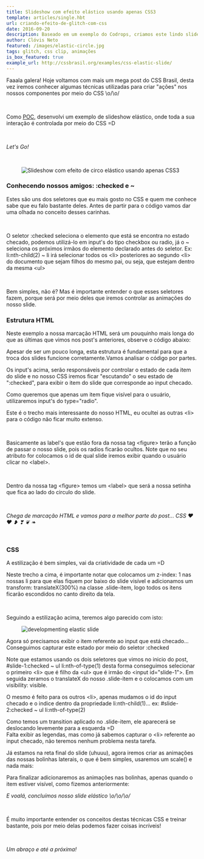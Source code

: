```yaml
---
title: Slideshow com efeito elástico usando apenas CSS3
template: articles/single.hbt
url: criando-efeito-de-glitch-com-css
date: 2016-09-20
description: Baseado em um exemplo do Codrops, criamos este lindo slide sem nenhuma linha de javascript
author: Clóvis Neto
featured: /images/elastic-circle.jpg
tags: glitch, css clip, animações
is_box_featured: true
example_url: http://cssbrasil.org/examples/css-elastic-slide/
---
```


Faaala galera! Hoje voltamos com mais um mega post do CSS Brasil, desta vez iremos conhecer algumas técnicas utilizadas para criar "ações" nos nossos componentes por meio do CSS \o/\o/

<br>

Como [POC](https://en.wikipedia.org/wiki/Proof_of_concept), desenvolvi um exemplo de slideshow elástico, onde toda a sua interação é controlada por meio do CSS =D

<br>

*Let's Go!*

<br>

<figure class="center-txt">
	<img src="/images/pure-css-elastic-slideshow.gif" alt="Slideshow com efeito de circo elástico usando apenas CSS3">
</figure>

### Conhecendo nossos amigos: <span class="green">:checked</span> e <span class="green">~</span>

Estes são uns dos seletores que eu mais gosto no CSS e quem me conhece sabe que eu falo bastante deles. Antes de partir para o código vamos dar uma olhada no conceito desses carinhas.

<br>

O seletor <span class="green">:checked</span> seleciona o elemento que está se encontra no estado checado, podemos utilizá-lo em input's do tipo checkbox ou radio, já o <span class="green">~</span> seleciona os próximos irmãos do elemento declarado antes do seletor. Ex: <span class="green">li:nth-child(2) ~ li</span> irá selecionar todos os <span class="green">&lt;li&gt;</span> posteriores ao segundo <span class="green">&lt;li&gt;</span> do documento que sejam filhos do mesmo pai, ou seja, que estejam dentro da mesma <span class="green">&lt;ul&gt;</span>

<br>

Bem simples, não é? Mas é importante entender o que esses seletores fazem, porque será por meio deles que iremos controlar as animações do nosso slide.

### Estrutura HTML

Neste exemplo a nossa marcação HTML será um pouquinho mais longa do que as últimas que vimos nos post's anteriores, observe o código abaixo:

<script src="https://gist.github.com/clovisdasilvaneto/ab96de6a73000f59169cb488840257b6.js"></script>

Apesar de ser um pouco longa, esta estrutura é fundamental para que a troca dos slides funcione corretamente.Vamos analisar o código por partes.

<script src="https://gist.github.com/clovisdasilvaneto/85a4a4041a8785eae08c7fddc72cad01.js"></script>

Os input's acima, serão responsáveis por controlar o estado de cada item do slide e no nosso CSS iremos ficar "escutando" o seu estado de "<span class="green">:checked</span>", para exibir o item do slide que corresponde ao input checado.

<p class="citation">
	Como queremos que apenas um item fique visível para o usuário, utilizaremos input's do <span class="green">type="radio"</span>.
</p>

<script src="https://gist.github.com/clovisdasilvaneto/4b7f5e48ba2158805c4170bd32307687.js"></script>

Este é o trecho mais interessante do nosso HTML, eu ocultei as outras <span class="green">&lt;li&gt;</span> para o código não ficar muito extenso.

<br>

Basicamente as label's que estão fora da nossa tag <span class="green">&lt;figure&gt;</span> terão a função de passar o nosso slide, pois os radios ficarão ocultos. Note que no seu atributo <span class="green">for</span> colocamos o id de qual slide iremos exibir quando o usuário clicar no <span class="green">&lt;label&gt;</span>.

<br>

Dentro da nossa tag <span class="green">&lt;figure&gt;</span> temos um <span class="green">&lt;label&gt;</span> que será a nossa setinha que fica ao lado do circulo do slide.

<br>

*Chega de marcação HTML e vamos para a melhor parte do post... CSS ♥ ❤ ❥ ❣ ❦ ❧*

<br>

### CSS

A estilização é bem simples, vai da criatividade de cada um =D

<script src="https://gist.github.com/clovisdasilvaneto/e88a2131c586fbe4b177d0e21803dca5.js"></script>

Neste trecho a cima, é importante notar que colocamos um <span class="green">z-index: 1</span> nas nossas <span class="green">li</span> para que elas fiquem por baixo do slide visível e adicionamos um <span class="green">transform: translateX(300%)</span> na classe <span class="green">.slide-item</span>, logo todos os itens ficarão escondidos no canto direito da tela.

<br>

Seguindo a estilização acima, teremos algo parecido com isto:

<figure class="center-txt">
	<img src="/images/developmenting-elastic-slide.png" alt="developmenting elastic slide">
</figure>

Agora só precisamos exibir o item referente ao input que está checado... Conseguimos capturar este estado por meio do seletor <span class="green">:checked</span>

<script src="https://gist.github.com/clovisdasilvaneto/085d0f49f11286b52643312a1589db7d.js"></script>

Note que estamos usando os dois seletores que vimos no inicio do post, <span class="green">#slide-1:checked ~ ul li:nth-of-type(1)</span> desta forma conseguimos selecionar o primeiro <span class="green">&lt;li&gt;</span> que é filho da <span class="green">&lt;ul&gt;</span> que é irmão do <span class="green">&lt;input id="slide-1"&gt;</span>. Em seguida zeramos o <span class="green">translateX</span> do nosso <span class="green">.slide-item</span> e o colocamos com um <span class="green">visibility: visible</span>.

<p class="citation">
	O mesmo é feito para os outros <span class="green">&lt;li&gt;</span>, apenas mudamos o <span class="green">id</span> do <span class="green">input</span> checado e o indice dentro da propriedade <span class="green">li:nth-child(1)</span>... ex: <span class="green">#slide-2:checked ~ ul li:nth-of-type(2)</span>
</p>

Como temos um <span class="green">transition</span> aplicado no <span class="green">.slide-item</span>, ele aparecerá se deslocando levemente para a esquerda =D
<br>
Falta exibir as legendas, mas como já sabemos capturar o <span class="green">&lt;li&gt;</span> referente ao input checado, não teremos nenhum problema nesta tarefa.

<script src="https://gist.github.com/clovisdasilvaneto/2c96064b6276f87d8c955b6c8d19a75e.js"></script>

Já estamos na reta final do slide (uhuuu), agora iremos criar as animações das nossas bolinhas laterais, o que é bem simples, usaremos um <span class="green">scale()</span> e nada mais:

<script src="https://gist.github.com/clovisdasilvaneto/d0ac26694c9d1c7bd1ba1ab9b2ad40eb.js"></script>

Para finalizar adicionaremos as animações nas bolinhas, apenas quando o item estiver visível, como fizemos anteriormente:

<script src="https://gist.github.com/clovisdasilvaneto/21acdf6e036e3104abc24aafc76304c7.js"></script>

*E voalá, concluímos nosso slide elástico \o/\o/\o/*

<br>

É muito importante entender os conceitos destas técnicas CSS e treinar bastante, pois por meio delas podemos fazer coisas incríveis!

<br>

*Um abraço e até a próxima!*